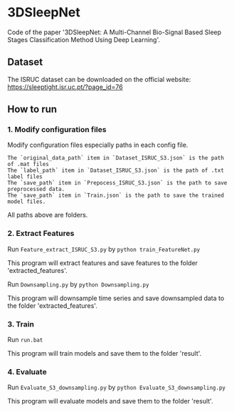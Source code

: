 # 3DSleepNet

Code of the paper '3DSleepNet: A Multi-Channel Bio-Signal Based Sleep Stages Classification Method Using Deep Learning'.
## Dataset

The ISRUC dataset can be downloaded on the official website: https://sleeptight.isr.uc.pt/?page_id=76

## How to run
### 1. Modify configuration files

Modify configuration files especially paths in each config file.
    
    The `original_data_path` item in `Dataset_ISRUC_S3.json` is the path of .mat files
    The `label_path` item in `Dataset_ISRUC_S3.json` is the path of .txt label files
    The `save_path` item in `Prepocess_ISRUC_S3.json` is the path to save preprocessed data.
    The `save_path` item in `Train.json` is the path to save the trained model files.

All paths above are folders.

### 2. Extract Features

Run `Feature_extract_ISRUC_S3.py` by  `python train_FeatureNet.py`

This program will extract features and save features to the folder 'extracted_features'.

Run `Downsampling.py` by `python Downsampling.py`

This program will downsample time series and save downsampled data to the folder 'extracted_features'.

### 3. Train

Run `run.bat`

This program will train models and save them to the folder 'result'.

### 4. Evaluate

Run `Evaluate_S3_downsampling.py` by `python Evaluate_S3_downsampling.py`

This program will evaluate models and save them to the folder 'result'.
